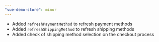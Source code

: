 ```yaml
---
"vue-demo-store": minor
---
```


- Added `refreshPaymentMethod` to refresh payment methods
- Added `refreshShippingMethod` to refresh shipping methods
- Added check of shipping method selection on the checkout process
